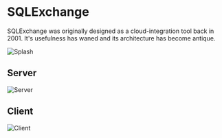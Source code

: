 # SQLExchange
SQLExchange was originally designed as a cloud-integration tool back in 2001. It's usefulness has waned and its architecture has become antique.

![Splash](https://user-images.githubusercontent.com/11428567/234919093-915d896d-fde0-4ed3-95f8-610aa2dab215.png)

## Server
![Server](https://github.com/user-attachments/assets/88ae859e-f153-4b48-9b46-d9627d3c5cb1)


## Client
![Client](https://github.com/user-attachments/assets/b1fe4683-aadb-423e-b186-b30337243830)
